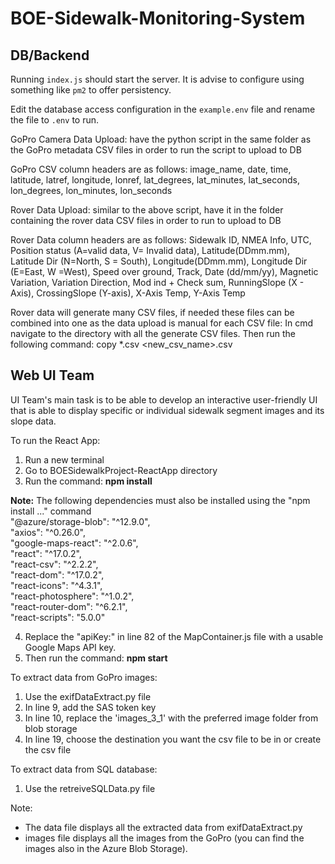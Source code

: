 # BOE-Sidewalk-Monitoring-System

## DB/Backend ##

Running `index.js` should start the server. It is advise to configure using something like `pm2` to offer persistency.

Edit the database access configuration in the `example.env` file and rename the file to `.env` to run.

GoPro Camera Data Upload: have the python script in the same folder as the GoPro metadata CSV files in order to run the script to upload to DB

GoPro CSV column headers are as follows: image_name,	date,	time,	latitude,	latref,	longitude,	lonref,	lat_degrees,	lat_minutes,	lat_seconds,	lon_degrees,	lon_minutes,	lon_seconds


Rover Data Upload: similar to the above script, have it in the folder containing the rover data CSV files in order to run to upload to DB

Rover Data column headers are as follows: Sidewalk ID,	NMEA Info,	UTC,	Position status (A=valid data, V= Invalid data),	Latitude(DDmm.mm),	Latitude Dir (N=North, S = South),	Longitude(DDmm.mm),	Longitude Dir (E=East, W =West),	Speed over ground,	Track,	Date (dd/mm/yy),	Magnetic Variation,	Variation Direction,	Mod ind + Check sum,	RunningSlope (X - Axis),	CrossingSlope (Y-axis),	X-Axis Temp,	Y-Axis Temp


Rover data will generate many CSV files, if needed these files can be combined into one as the data upload is manual for each CSV file:
In cmd navigate to the directory with all the generate CSV files. Then run the following command: copy *.csv <new_csv_name>.csv


## Web UI Team ##

UI Team's main task is to be able to develop an interactive user-friendly UI that is able to display specific or individual sidewalk segment images and its slope data. 

To run the React App:
1. Run a new terminal
2. Go to BOESidewalkProject-ReactApp directory
3. Run the command: **npm install**

**Note:** The following dependencies must also be installed using the "npm install ..." command
<br> "@azure/storage-blob": "^12.9.0",
<br> "axios": "^0.26.0",
<br> "google-maps-react": "^2.0.6",
<br> "react": "^17.0.2",
<br> "react-csv": "^2.2.2",
<br> "react-dom": "^17.0.2",
<br> "react-icons": "^4.3.1",
<br> "react-photosphere": "^1.0.2",
<br> "react-router-dom": "^6.2.1",
<br> "react-scripts": "5.0.0"

4. Replace the "apiKey:" in line 82 of the MapContainer.js file with a usable Google Maps API key.
5. Then run the command: **npm start**

To extract data from GoPro images: 
1. Use the exifDataExtract.py file 
2. In line 9, add the SAS token key
3. In line 10, replace the 'images_3_1' with the preferred image folder from blob storage
4. In line 19, choose the destination you want the csv file to be in or create the csv file
    
To extract data from SQL database:
1. Use the retreiveSQLData.py file

Note:
- The data file displays all the extracted data from exifDataExtract.py
- images file displays all the images from the GoPro (you can find the images also in the Azure Blob Storage).
